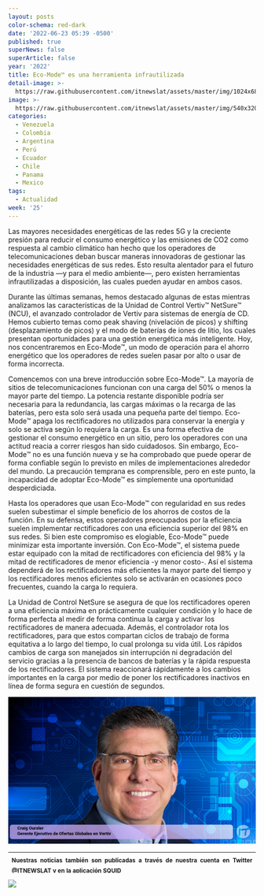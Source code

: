 ```yaml
---
layout: posts
color-schema: red-dark
date: '2022-06-23 05:39 -0500'
published: true
superNews: false
superArticle: false
year: '2022'
title: Eco-Mode™ es una herramienta infrautilizada
detail-image: >-
  https://raw.githubusercontent.com/itnewslat/assets/master/img/1024x680/Craig-Oursler-g.jpg
image: >-
  https://raw.githubusercontent.com/itnewslat/assets/master/img/540x320/Craig-Oursler-p.jpg
categories:
  - Venezuela
  - Colombia
  - Argentina
  - Perú
  - Ecuador
  - Chile
  - Panama
  - Mexico
tags:
  - Actualidad
week: '25'
---
```

Las mayores necesidades energéticas de las redes 5G y la creciente presión para reducir el consumo energético y las emisiones de CO2 como respuesta al cambio climático han hecho que los operadores de telecomunicaciones deban buscar maneras innovadoras de gestionar las necesidades energéticas de sus redes. Esto resulta alentador para el futuro de la industria —y para el medio ambiente—, pero existen herramientas infrautilizadas a disposición, las cuales pueden ayudar en ambos casos.
 
Durante las últimas semanas, hemos destacado algunas de estas mientras analizamos las características de la Unidad de Control Vertiv™ NetSure™ (NCU), el avanzado controlador de Vertiv para sistemas de energía de CD. Hemos cubierto temas como peak shaving (nivelación de picos) y shifting (desplazamiento de picos) y el modo de baterías de iones de litio, los cuales presentan oportunidades para una gestión energética más inteligente. Hoy, nos concentraremos en Eco-Mode™, un modo de operación para el ahorro energético que los operadores de redes suelen pasar por alto o usar de forma incorrecta.
 
Comencemos con una breve introducción sobre Eco-Mode™. La mayoría de sitios de telecomunicaciones funcionan con una carga del 50% o menos la mayor parte del tiempo. La potencia restante disponible podría ser necesaria para la redundancia, las cargas máximas o la recarga de las baterías, pero esta solo será usada una pequeña parte del tiempo. Eco-Mode™ apaga los rectificadores no utilizados para conservar la energía y solo se activa según lo requiera la carga. Es una forma efectiva de gestionar el consumo energético en un sitio, pero los operadores con una actitud reacia a correr riesgos han sido cuidadosos. Sin embargo, Eco-Mode™ no es una función nueva y se ha comprobado que puede operar de forma confiable según lo previsto en miles de implementaciones alrededor del mundo. La precaución temprana es comprensible, pero en este punto, la incapacidad de adoptar Eco-Mode™ es simplemente una oportunidad desperdiciada.
 
Hasta los operadores que usan Eco-Mode™ con regularidad en sus redes suelen subestimar el simple beneficio de los ahorros de costos de la función. En su defensa, estos operadores preocupados por la eficiencia suelen implementar rectificadores con una eficiencia superior del 98% en sus redes. Si bien este compromiso es elogiable, Eco-Mode™ puede minimizar esta importante inversión. Con Eco-Mode™, el sistema puede estar equipado con la mitad de rectificadores con eficiencia del 98% y la mitad de rectificadores de menor eficiencia -y menor costo-. Así el sistema dependerá de los rectificadores más eficientes la mayor parte del tiempo y los rectificadores menos eficientes solo se activarán en ocasiones poco frecuentes, cuando la carga lo requiera.
 
La Unidad de Control NetSure se asegura de que los rectificadores operen a una eficiencia máxima en prácticamente cualquier condición y lo hace de forma perfecta al medir de forma continua la carga y activar los rectificadores de manera adecuada. Además, el controlador rota los rectificadores, para que estos compartan ciclos de trabajo de forma equitativa a lo largo del tiempo, lo cual prolonga su vida útil. Los rápidos cambios de carga son manejados sin interrupción ni degradación del servicio gracias a la presencia de bancos de baterías y la rápida respuesta de los rectificadores. El sistema reaccionará rápidamente a los cambios importantes en la carga por medio de poner los rectificadores inactivos en línea de forma segura en cuestión de segundos.

![](https://raw.githubusercontent.com/itnewslat/assets/master/img/540x320/Craig-Oursler-p.jpg)

<table style="height: 42px;" width="569">
<tbody>
<tr>
<td style="text-align: justify;"><sub><strong>Nuestras noticias también son publicadas a través de nuestra cuenta en Twitter <a href="https://twitter.com/itnewslat?lang=es">@ITNEWSLAT</a> y en la aplicación <a href="https://squidapp.co/en/">SQUID</a></strong></sub></td>
</tr>
</tbody>
</table>

<img src="https://tracker.metricool.com/c3po.jpg?hash=56f88a41e39ab42c063cc51676587a04"/>